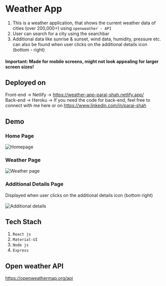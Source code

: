 # Weather App

1. This is a weather application, that shows the current weather data of cities (over 200,000+) using `openweather - API`
2. User can search for a city using the searchbar
3. Additional data like sunrise & sunset, wind data, humidity, pressure etc. can also be found when user clicks on the additional details icon (bottom - right)

#### Important: Made for mobile screens, might not look appealing for larger screen sizes! <br>

## Deployed on

Front-end -> Netlify -> https://weather-app-paraj-shah.netlify.app/ <br>
Back-end -> Heroku -> If you need the code for back-end, feel free to connect with me here or on https://www.linkedin.com/in/paraj-shah

## Demo

### Home Page<br>

![Homepage](https://user-images.githubusercontent.com/65371747/122064593-e44c4600-ce0e-11eb-9ac6-259d38e061bd.jpg)

### Weather Page<br>

![Weather page](https://user-images.githubusercontent.com/65371747/122064582-e2828280-ce0e-11eb-89bd-bb73f131ed8d.jpg)

### Additional Details Page

Displayed when user clicks on the additional details icon (bottom right) <br><br>
![Additional details](https://user-images.githubusercontent.com/65371747/122064589-e3b3af80-ce0e-11eb-9427-4960ef91c585.jpg)

## Tech Stach

1. `React js`
2. `Material-UI`
3. `Node js`
4. `Express`

## Open weather API

https://openweathermap.org/api
